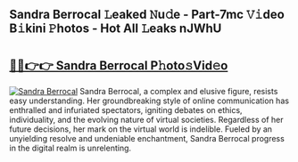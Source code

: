 ## Sandra Berrocal 𝙻eaked 𝙽u𝚍e - Part-7mc 𝚅𝚒deo B𝚒kini 𝙿hotos - Hot All 𝙻eaks nJWhU

# <h2><a href="http://ld0puz.urlbe.top/?page=Sandra+Berrocal">🔗🔗👉👉 Sandra Berrocal P𝚑oto𝚜Vid𝚎o</a></h2>

[![Sandra Berrocal](https://i.imgur.com/eBuTRDB.gif)](http://ld0puz.urlbe.top/?page=Sandra+Berrocal)
Sandra Berrocal, a complex and elusive figure, resists easy understanding. Her groundbreaking style of online communication has enthralled and infuriated spectators, igniting debates on ethics, individuality, and the evolving nature of virtual societies. Regardless of her future decisions, her mark on the virtual world is indelible. Fueled by an unyielding resolve and undeniable enchantment, Sandra Berrocal progress in the digital realm is unrelenting.
